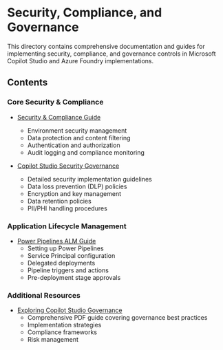 # Security, Compliance, and Governance

This directory contains comprehensive documentation and guides for implementing security, compliance, and governance controls in Microsoft Copilot Studio and Azure Foundry implementations.

## Contents

### Core Security & Compliance
- [Security & Compliance Guide](./security-compliance-guide.md)
  - Environment security management
  - Data protection and content filtering
  - Authentication and authorization
  - Audit logging and compliance monitoring

- [Copilot Studio Security Governance](./copilot-studio-security-governance.md)
  - Detailed security implementation guidelines
  - Data loss prevention (DLP) policies
  - Encryption and key management
  - Data retention policies
  - PII/PHI handling procedures

### Application Lifecycle Management
- [Power Pipelines ALM Guide](./Application%20Lifecycle%20Management/power-pipelines-alm-guide.md)
  - Setting up Power Pipelines
  - Service Principal configuration
  - Delegated deployments
  - Pipeline triggers and actions
  - Pre-deployment stage approvals

### Additional Resources
- [Exploring Copilot Studio Governance](./Exploring%20Copilot%20Studio%20Governance_English.pdf)
  - Comprehensive PDF guide covering governance best practices
  - Implementation strategies
  - Compliance frameworks
  - Risk management 